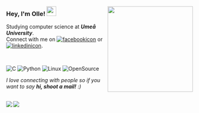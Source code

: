 ### Hey, I'm Olle! <img src="https://raw.githubusercontent.com/ollelogdahl/ollelogdahl/master/wave.gif" width="26px"><img align=right src="https://media.giphy.com/media/3owyp2SViuDIGh8YoM/giphy.gif" width="230">

Studying computer science at <em><b>Umeå University</em></b>.</br>
Connect with me on [![facebookicon]][facebookurl] or [![linkedinicon]][linkedinurl].

</br>

![C](https://img.shields.io/badge/C%2C%20C%2B%2B%2C%20C%23-000000?style=flat&logo=C)
![Python](https://img.shields.io/badge/-Python-000000?style=flat&logo=python)
![Linux](https://img.shields.io/badge/-Linux-000000?style=flat&logo=linux&logoColor=FCC624)
![OpenSource](https://img.shields.io/badge/-Open_source-000000?style=flat&logo=github)

<em>I love connecting with people so if you want to say <b>hi, shoot a mail!</b> :)</em>

[linkedinurl]: https://www.linkedin.com/in/olle-logdahl/
[linkedinicon]: https://raw.githubusercontent.com/ollelogdahl/ollelogdahl/master/linkedin.png

[facebookurl]: https://www.facebook.com/ollelogdahl
[facebookicon]: https://raw.githubusercontent.com/ollelogdahl/ollelogdahl/master/facebook.png

</br>

<a href="https://github.com/ollelogdahl">
    <img align="left" src="https://github-readme-stats.vercel.app/api?username=ollelogdahl&hide=prs,issues&hide_rank=false&include_all_commits=true&count_private=true&show_icons=true&title_color=454341&text_color=454341&icon_color=92cfbb">
</a>
<a href="https://github.com/ollelogdahl">
    <img align="left" src="https://github-readme-stats.vercel.app/api/top-langs/?username=ollelogdahl&hide=html,gap&count_private=false&layout=compact&title_color=454341&text_color=454341&card_width=240">
</a>
